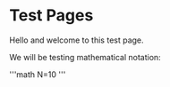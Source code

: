 # Test Pages

Hello and welcome to this test page.

We will be testing mathematical notation:

'''math
N=10
'''
